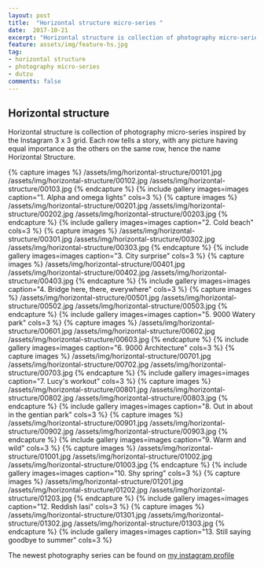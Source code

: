 ```yaml
---
layout: post
title:  "Horizontal structure micro-series "
date:  2017-10-21
excerpt: "Horizontal structure is collection of photography micro-series inspired by the Instagram grid."
feature: assets/img/feature-hs.jpg
tag:
- horizontal structure
- photography micro-series
- dutzu
comments: false
---
```


## Horizontal structure

Horizontal structure is collection of photography micro-series inspired by the Instagram 3 x 3 grid. Each row tells a story, with any picture having equal importance as the others on the same row, hence the name Horizontal Structure.

{% capture images %}
	/assets/img/horizontal-structure/00101.jpg
 	/assets/img/horizontal-structure/00102.jpg
 	/assets/img/horizontal-structure/00103.jpg
{% endcapture %}
{% include gallery images=images caption="1. Alpha and omega lights" cols=3 %}
{% capture images %}
	/assets/img/horizontal-structure/00201.jpg
 	/assets/img/horizontal-structure/00202.jpg
 	/assets/img/horizontal-structure/00203.jpg
{% endcapture %}
{% include gallery images=images caption="2. Cold beach" cols=3 %}
{% capture images %}
	/assets/img/horizontal-structure/00301.jpg
 	/assets/img/horizontal-structure/00302.jpg
 	/assets/img/horizontal-structure/00303.jpg
{% endcapture %}
{% include gallery images=images caption="3. City surprise" cols=3 %}
{% capture images %}
	/assets/img/horizontal-structure/00401.jpg
 	/assets/img/horizontal-structure/00402.jpg
 	/assets/img/horizontal-structure/00403.jpg
{% endcapture %}
{% include gallery images=images caption="4. Bridge here, there, everywhere" cols=3 %}
{% capture images %}
	/assets/img/horizontal-structure/00501.jpg
 	/assets/img/horizontal-structure/00502.jpg
 	/assets/img/horizontal-structure/00503.jpg
{% endcapture %}
{% include gallery images=images caption="5. 9000 Watery park" cols=3 %}
{% capture images %}
	/assets/img/horizontal-structure/00601.jpg
 	/assets/img/horizontal-structure/00602.jpg
 	/assets/img/horizontal-structure/00603.jpg
{% endcapture %}
{% include gallery images=images caption="6. 9000 Architecture" cols=3 %}
{% capture images %}
	/assets/img/horizontal-structure/00701.jpg
 	/assets/img/horizontal-structure/00702.jpg
 	/assets/img/horizontal-structure/00703.jpg
{% endcapture %}
{% include gallery images=images caption="7. Lucy's workout" cols=3 %}
{% capture images %}
	/assets/img/horizontal-structure/00801.jpg
 	/assets/img/horizontal-structure/00802.jpg
 	/assets/img/horizontal-structure/00803.jpg
{% endcapture %}
{% include gallery images=images caption="8. Out in about in the gentian park" cols=3 %}
{% capture images %}
	/assets/img/horizontal-structure/00901.jpg
 	/assets/img/horizontal-structure/00902.jpg
 	/assets/img/horizontal-structure/00903.jpg
{% endcapture %}
{% include gallery images=images caption="9. Warm and wild" cols=3 %}
{% capture images %}
	/assets/img/horizontal-structure/01001.jpg
 	/assets/img/horizontal-structure/01002.jpg
 	/assets/img/horizontal-structure/01003.jpg
{% endcapture %}
{% include gallery images=images caption="10. Shy spring" cols=3 %}
{% capture images %}
	/assets/img/horizontal-structure/01201.jpg
 	/assets/img/horizontal-structure/01202.jpg
 	/assets/img/horizontal-structure/01203.jpg
{% endcapture %}
{% include gallery images=images caption="12. Reddish Iasi" cols=3 %}
{% capture images %}
	/assets/img/horizontal-structure/01301.jpg
 	/assets/img/horizontal-structure/01302.jpg
 	/assets/img/horizontal-structure/01303.jpg
{% endcapture %}
{% include gallery images=images caption="13. Still saying goodbye to summer" cols=3 %}

The newest photography series can be found on [my instagram profile](https://www.instagram.com/dragosdutu)
